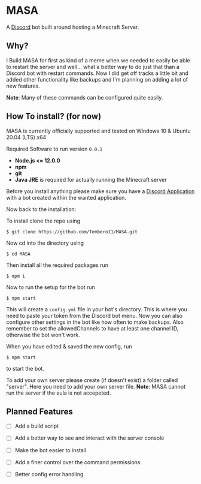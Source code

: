 # MASA

A [Discord](https://discord.com/) bot built around hosting a Minecraft Server.

## Why?
I Build MASA for first as kind of a meme when we needed to easily be able to restart the server and well... what a better way to do just that than a Discord bot with restart commands. Now I did get off tracks a little bit and added other functionality like backups and I'm planning on adding a lot of new features.

**Note**: Many of these commands can be configured quite easily.


## How To install? (for now)
MASA is currently officially supported and tested on Windows 10 & Ubuntu 20.04 (LTS) x64 


Required Software to run version `0.0.1`
* **Node.js <= 12.0.0**
* **npm**
* **git**
* **Java JRE** is required for actually running the Minecraft server

Before you install anything please make sure you have a [Discord Application](https://discord.com/developers/applications) with a bot created within the wanted application.

Now back to the installation:

To install clone the repo using 

  `$ git clone https://github.com/Tembero11/MASA.git`
  
Now cd into the directory using

  `$ cd MASA`
  
Then install all the required packages run

  `$ npm i`
 
Now to run the setup for the bot run

  `$ npm start`

This will create a `config.yml` file in your bot's directory. This is where you need to paste your token from the Discord bot menu.
Now you can also configure other settings in the bot like how often to make backups. Also remember to set the allowedChannels to have at least one channel ID, otherwise the bot won't work.

When you have edited & saved the new config, run

  `$ npm start`

to start the bot.

To add your own server please create (if doesn't exist) a folder called "server". Here you need to add your own server file.
**Note**: MASA cannot run the server if the eula is not accepeted.

## Planned Features
- [ ] Add a build script
- [ ] Add a better way to see and interact with the server console
- [ ] Make the bot easier to install
- [ ] Add a finer control over the command permissions
- [ ] Better config error handling




